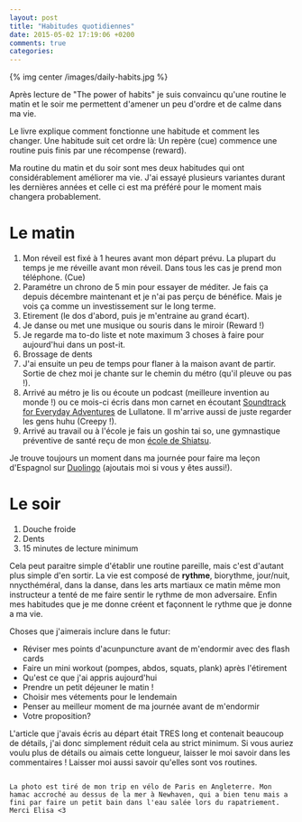 ```yaml
---
layout: post
title: "Habitudes quotidiennes"
date: 2015-05-02 17:19:06 +0200
comments: true
categories: 
---
```

{% img center /images/daily-habits.jpg %}

Après lecture de "The power of habits" je suis convaincu qu'une routine le matin et le soir me permettent d'amener un peu d'ordre et de calme dans ma vie.

Le livre explique comment fonctionne une habitude et comment les changer. Une habitude suit cet ordre là: Un repère (cue) commence une routine puis finis par une récompense (reward).

<!-- more -->

Ma routine du matin et du soir sont mes deux habitudes qui ont considérablement améliorer ma vie. J'ai essayé plusieurs variantes durant les dernières années et celle ci est ma préféré pour le moment mais changera probablement.

# Le matin

1. Mon réveil est fixé à 1 heures avant mon départ prévu. La plupart du temps je me réveille avant mon réveil. Dans tous les cas je prend mon téléphone. (Cue)
2. Paramétre un chrono de 5 min pour essayer de méditer. Je fais ça depuis décembre maintenant et je n'ai pas perçu de bénéfice. Mais je vois ça comme un investissement sur le long terme.
3. Etirement (le dos d'abord, puis je m'entraine au grand écart).
4. Je danse ou met une musique ou souris dans le miroir (Reward !)
5. Je regarde ma to-do liste et note maximum 3 choses à faire pour aujourd'hui dans un post-it.
6. Brossage de dents
7. J'ai ensuite un peu de temps pour flaner à la maison avant de partir. Sortie de chez moi je chante sur le chemin du métro (qu'il pleuve ou pas !). 
8. Arrivé au métro je lis ou écoute un podcast (meilleure invention au monde !) ou ce mois-ci écris dans mon carnet en écoutant <a href="https://lullatone.bandcamp.com/album/soundtracks-for-everyday-adventures" target="_blank">Soundtrack for Everyday Adventures</a> de Lullatone. Il m'arrive aussi de juste regarder les gens huhu (Creepy !).
9. Arrivé au travail ou à l'école je fais un goshin tai so, une gymnastique préventive de santé reçu de mon <a href="http://casma.fr/?p=17" target="_blank">école de Shiatsu</a>.

Je trouve toujours un moment dans ma journée pour faire ma leçon d'Espagnol sur <a href="https://www.duolingo.com/iamGnirt" target="_blank">Duolingo</a> (ajoutais moi si vous y êtes aussi!).

# Le soir

1. Douche froide
2. Dents
3. 15 minutes de lecture minimum

Cela peut paraitre simple d'établir une routine pareille, mais c'est d'autant plus simple d'en sortir. La vie est composé de **rythme**, biorythme, jour/nuit, nnycthéméral, dans la danse, dans les arts martiaux ce matin même mon instructeur a tenté de me faire sentir le rythme de mon adversaire. Enfin mes habitudes que je me donne créent et façonnent le rythme que je donne a ma vie.

Choses que j'aimerais inclure dans le futur: 

* Réviser mes points d'acunpuncture avant de m'endormir avec des flash cards
* Faire un mini workout (pompes, abdos, squats, plank) après l'étirement
* Qu'est ce que j'ai appris aujourd'hui
* Prendre un petit déjeuner le matin !
* Choisir mes vétements pour le lendemain
* Penser au meilleur moment de ma journée avant de m'endormir
* Votre proposition?

L'article que j'avais écris au départ était TRES long et contenait beaucoup de détails, j'ai donc simplement réduit cela au strict minimum. Si vous auriez voulu plus de détails ou aimais cette longueur, laisser le moi savoir dans les commentaires ! Laisser moi aussi savoir qu'elles sont vos routines.

~~~

La photo est tiré de mon trip en vélo de Paris en Angleterre. Mon hamac accroché au dessus de la mer à Newhaven, qui a bien tenu mais a fini par faire un petit bain dans l'eau salée lors du rapatriement. Merci Elisa <3
